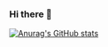 ### Hi there 👋

[![Anurag's GitHub stats](https://github-readme-stats.vercel.app/api?username=karimkod)](https://github.com/anuraghazra/github-readme-stats)


<!--
**karimkod/karimkod** is a ✨ _special_ ✨ repository because its `README.md` (this file) appears on your GitHub profile.

Here are some ideas to get you started:

- 🔭 I’m currently working on ...
- 🌱 I’m currently learning ...
- 👯 I’m looking to collaborate on ...
- 🤔 I’m looking for help with ...
- 💬 Ask me about ...
- 📫 How to reach me: ...
- 😄 Pronouns: ...
- ⚡ Fun fact: ...
-->
